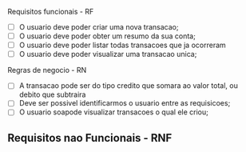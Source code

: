 Requisitos funcionais - RF
- [ ] O usuario deve poder criar uma nova transacao;
- [ ] O usuario deve poder obter um resumo da sua conta;
- [ ] O usuario deve poder listar todas transacoes que ja ocorreram
- [ ] O usuario deve poder visualizar uma transacao unica;

Regras de negocio - RN
- [ ] A transacao pode ser do tipo credito que somara ao valor total, ou debito que subtraira
- [ ] Deve ser possivel identificarmos o usuario entre as requisicoes;
- [ ] O usuario soapode visualizar transacoes o qual ele criou;

Requisitos nao Funcionais - RNF
- 
